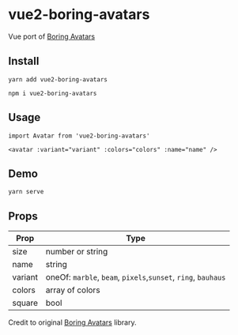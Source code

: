 # vue2-boring-avatars

Vue port of [Boring Avatars](https://github.com/boringdesigners/boring-avatars)

## Install

```
yarn add vue2-boring-avatars
```
```
npm i vue2-boring-avatars
```

## Usage
```
import Avatar from 'vue2-boring-avatars'
```
```
<avatar :variant="variant" :colors="colors" :name="name" />
```                

## Demo
```
yarn serve
```

## Props

| Prop    | Type                                                         |
| ------- | ------------------------------------------------------------ |
| size    | number or string                                             |
| name    | string                                                       |
| variant | oneOf: `marble`, `beam`, `pixels`,`sunset`, `ring`, `bauhaus` |
| colors  | array of colors                                              |
| square  | bool                                              |

Credit to original [Boring Avatars](https://github.com/boringdesigners/boring-avatars) library.
